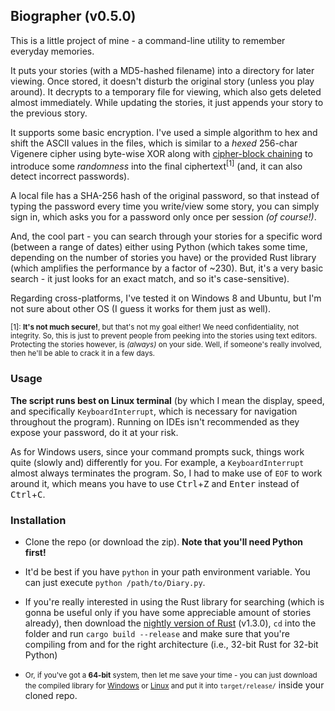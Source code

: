 ## Biographer (v0.5.0)

This is a little project of mine - a command-line utility to remember everyday memories.

It puts your stories (with a MD5-hashed filename) into a directory for later viewing. Once stored, it doesn't disturb the original story (unless you play around). It decrypts to a temporary file for viewing, which also gets deleted almost immediately. While updating the stories, it just appends your story to the previous story.

It supports some basic encryption. I've used a simple algorithm to hex and shift the ASCII values in the files, which is similar to a *hexed* 256-char Vigenere cipher using byte-wise XOR along with [cipher-block chaining](https://en.wikipedia.org/wiki/Block_cipher_mode_of_operation#Cipher_Block_Chaining_.28CBC.29) to introduce some *randomness* into the final ciphertext<sup>[1]</sup> (and, it can also detect incorrect passwords).

A local file has a SHA-256 hash of the original password, so that instead of typing the password every time you write/view some story, you can simply sign in, which asks you for a password only once per session *(of course!)*.

And, the cool part - you can search through your stories for a specific word (between a range of dates) either using Python (which takes some time, depending on the number of stories you have) or the provided Rust library (which amplifies the performance by a factor of ~230). But, it's a very basic search - it just looks for an exact match, and so it's case-sensitive).

Regarding cross-platforms, I've tested it on Windows 8 and Ubuntu, but I'm not sure about other OS (I guess it works for them just as well).

<sup>[1]: **It's not much secure!**, but that's not my goal either! We need confidentiality, not integrity. So, this is just to prevent people from peeking into the stories using text editors. Protecting the stories however, is *(always)* on your side. Well, if someone's really involved, then he'll be able to crack it in a few days.</sup>

### Usage

**The script runs best on Linux terminal** (by which I mean the display, speed, and specifically `KeyboardInterrupt`, which is necessary for navigation throughout the program). Running on IDEs isn't recommended as they expose your password, do it at your risk.

As for Windows users, since your command prompts suck, things work quite (slowly and) differently for you. For example, a `KeyboardInterrupt` almost always terminates the program. So, I had to make use of `EOF` to work around it, which means you have to use <kbd>Ctrl</kbd>+<kbd>Z</kbd> and <kbd>Enter</kbd> instead of <kbd>Ctrl</kbd>+<kbd>C</kbd>.

### Installation

- Clone the repo (or download the zip). **Note that you'll need Python first!**
- It'd be best if you have `python` in your path environment variable. You can just execute `python /path/to/Diary.py`.
- If you're really interested in using the Rust library for searching (which is gonna be useful only if you have some appreciable amount of stories already), then download the [nightly version of Rust](http://www.rust-lang.org/install.html) (v1.3.0), `cd` into the folder and run `cargo build --release` and make sure that you're compiling from and for the right architecture (i.e., 32-bit Rust for 32-bit Python)

- <small>Or, if you've got a **64-bit** system, then let me save your time - you can just download the compiled library for [Windows](https://www.dropbox.com/s/j0963wmtx0vfty8/biographer.dll?dl=1) or [Linux](https://www.dropbox.com/s/9i7ex3jfsf8yetx/libbiographer.so?dl=1) and put it into `target/release/`</small> inside your cloned repo.
